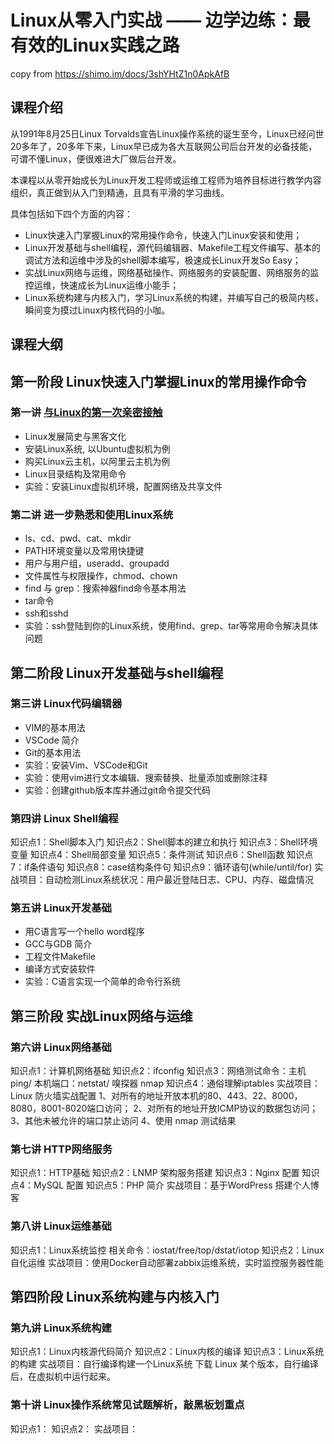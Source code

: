 # Linux从零入门实战 —— 边学边练：最有效的Linux实践之路

copy from https://shimo.im/docs/3shYHtZ1n0ApkAfB

## 课程介绍
从1991年8月25日Linux Torvalds宣告Linux操作系统的诞生至今，Linux已经问世20多年了，20多年下来，Linux早已成为各大互联网公司后台开发的必备技能，可谓不懂Linux，便很难进大厂做后台开发。

本课程以从零开始成长为Linux开发工程师或运维工程师为培养目标进行教学内容组织，真正做到从入门到精通，且具有平滑的学习曲线。

具体包括如下四个方面的内容：
* Linux快速入门掌握Linux的常用操作命令，快速入门Linux安装和使用；
* Linux开发基础与shell编程，源代码编辑器、Makefile工程文件编写、基本的调试方法和运维中涉及的shell脚本编写，极速成长Linux开发So Easy；
* 实战Linux网络与运维，网络基础操作、网络服务的安装配置、网络服务的监控运维，快速成长为Linux运维小能手；
* Linux系统构建与内核入门，学习Linux系统的构建，并编写自己的极简内核，瞬间变为摸过Linux内核代码的小咖。

## 课程大纲

## 第一阶段 Linux快速入门掌握Linux的常用操作命令 
### 第一讲 [与Linux的第一次亲密接触](https://github.com/mengning/linuxkernel/raw/master/1与Linux的第一次亲密接触.pdf)

* Linux发展简史与黑客文化 
* 安装Linux系统, 以Ubuntu虚拟机为例
* 购买Linux云主机，以阿里云主机为例
* Linux目录结构及常用命令
* 实验：安装Linux虚拟机环境，配置网络及共享文件

### 第二讲 进一步熟悉和使用Linux系统
* ls、cd、pwd、cat、mkdir
* PATH环境变量以及常用快捷键
* 用户与用户组，useradd、groupadd
* 文件属性与权限操作，chmod、chown
* find 与 grep：搜索神器find命令基本用法
* tar命令
* ssh和sshd
* 实验：ssh登陆到你的Linux系统，使用find、grep、tar等常用命令解决具体问题


## 第二阶段 Linux开发基础与shell编程
### 第三讲 Linux代码编辑器
* VIM的基本用法
* VSCode 简介
* Git的基本用法
* 实验：安装Vim、VSCode和Git
* 实验：使用vim进行文本编辑、搜索替换、批量添加或删除注释
* 实验：创建github版本库并通过git命令提交代码

### 第四讲 Linux Shell编程
知识点1：Shell脚本入门
知识点2：Shell脚本的建立和执行
知识点3：Shell环境变量
知识点4：Shell局部变量
知识点5：条件测试
知识点6：Shell函数
知识点7：if条件语句
知识点8：case结构条件句
知识点9：循环语句(while/until/for)
实战项目：自动检测Linux系统状况：用户最近登陆日志、CPU、内存、磁盘情况

### 第五讲 Linux开发基础

* 用C语言写一个hello word程序
* GCC与GDB 简介
* 工程文件Makefile
* 编译方式安装软件
* 实验：C语言实现一个简单的命令行系统  


## 第三阶段 实战Linux网络与运维
### 第六讲 Linux网络基础
知识点1：计算机网络基础
知识点2：ifconfig
知识点3：网络测试命令：主机 ping/ 本机端口：netstat/ 嗅探器 nmap
知识点4：通俗理解iptables
实战项目：Linux 防火墙实战配置
1、对所有的地址开放本机的80、443、22、8000，8080，8001-8020端口访问；
2、对所有的地址开放ICMP协议的数据包访问；
3、其他未被允许的端口禁止访问
4、使用 nmap 测试结果


### 第七讲 HTTP网络服务
知识点1：HTTP基础
知识点2：LNMP 架构服务搭建
知识点3：Nginx 配置
知识点4：MySQL 配置
知识点5：PHP 简介
实战项目：基于WordPress 搭建个人博客


### 第八讲 Linux运维基础
知识点1：Linux系统监控 相关命令：iostat/free/top/dstat/iotop
知识点2：Linux自化运维
实战项目：使用Docker自动部署zabbix运维系统，实时监控服务器性能

## 第四阶段 Linux系统构建与内核入门
### 第九讲 Linux系统构建
知识点1：Linux内核源代码简介
知识点2：Linux内核的编译
知识点3：Linux系统的构建
实战项目：自行编译构建一个Linux系统
下载 Linux 某个版本，自行编译后，在虚拟机中运行起来。


### 第十讲 Linux操作系统常见试题解析，敲黑板划重点
知识点1：
知识点2：
实战项目：
